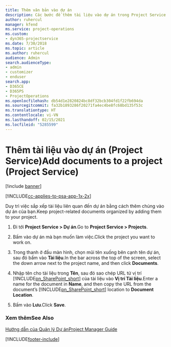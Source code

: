 ```yaml
---
title: Thêm văn bản vào dự án
description: Các bước để thêm tài liệu vào dự án trong Project Service
author: ruhercul
manager: kfend
ms.service: project-operations
ms.custom:
- dyn365-projectservice
ms.date: 7/30/2018
ms.topic: article
ms.author: ruhercul
audience: Admin
search.audienceType:
- admin
- customizer
- enduser
search.app:
- D365CE
- D365PS
- ProjectOperations
ms.openlocfilehash: db54d1e2820824bc8df32bcb304fd1f22fb694da
ms.sourcegitcommit: fa32b1893286f20271fa4ec4be8fc68bd135f53c
ms.translationtype: HT
ms.contentlocale: vi-VN
ms.lasthandoff: 02/15/2021
ms.locfileid: "5285599"
---
```

# <a name="add-documents-to-a-project-project-service"></a><span data-ttu-id="76edd-103">Thêm tài liệu vào dự án (Project Service)</span><span class="sxs-lookup"><span data-stu-id="76edd-103">Add documents to a project (Project Service)</span></span>

[!include [banner](../includes/psa-now-project-operations.md)]

[!INCLUDE[cc-applies-to-psa-app-1x-2x](../includes/cc-applies-to-psa-app-1x-2x.md)]

<span data-ttu-id="76edd-104">Duy trì việc sắp xếp tài liệu liên quan đến dự án bằng cách thêm chúng vào dự án của bạn.</span><span class="sxs-lookup"><span data-stu-id="76edd-104">Keep project-related documents organized by adding them to your project.</span></span>  
  
1. <span data-ttu-id="76edd-105">Đi tới **Project Service > Dự án**.</span><span class="sxs-lookup"><span data-stu-id="76edd-105">Go to **Project Service > Projects**.</span></span>  
  
2. <span data-ttu-id="76edd-106">Bấm vào dự án mà bạn muốn làm việc.</span><span class="sxs-lookup"><span data-stu-id="76edd-106">Click the project you want to work on.</span></span>  
  
3. <span data-ttu-id="76edd-107">Trong thanh ở đầu màn hình, chọn mũi tên xuống bên cạnh tên dự án, sau đó bấm vào **Tài liệu**.</span><span class="sxs-lookup"><span data-stu-id="76edd-107">In the bar across the top of the screen, select the down arrow next to the project name, and then click **Documents**.</span></span>  
  
4. <span data-ttu-id="76edd-108">Nhập tên cho tài liệu trong **Tên**, sau đó sao chép URL từ vị trí [!INCLUDE[pn_SharePoint_short](../includes/pn-sharepoint-short.md)] của tài liệu vào **Vị trí Tài liệu**.</span><span class="sxs-lookup"><span data-stu-id="76edd-108">Enter a name for the document in **Name**,  and then copy the URL from the document’s [!INCLUDE[pn_SharePoint_short](../includes/pn-sharepoint-short.md)] location to **Document Location**.</span></span>  
  
5. <span data-ttu-id="76edd-109">Bấm vào **Lưu**.</span><span class="sxs-lookup"><span data-stu-id="76edd-109">Click **Save**.</span></span>  
  
### <a name="see-also"></a><span data-ttu-id="76edd-110">Xem thêm</span><span class="sxs-lookup"><span data-stu-id="76edd-110">See Also</span></span>  
 [<span data-ttu-id="76edd-111">Hướng dẫn của Quản lý Dự án</span><span class="sxs-lookup"><span data-stu-id="76edd-111">Project Manager Guide</span></span>](../psa/project-manager-guide.md)


[!INCLUDE[footer-include](../includes/footer-banner.md)]